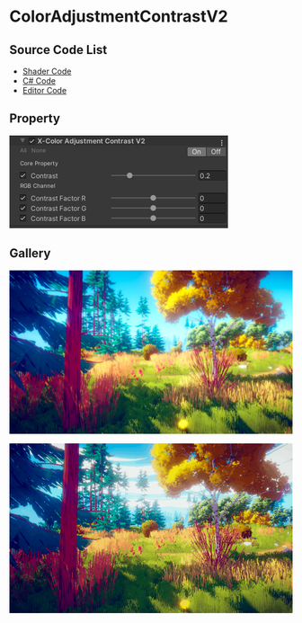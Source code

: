 ﻿
# ColorAdjustmentContrastV2

## Source Code List
- [Shader Code](Shader/ColorAdjustmentContrastV2.shader)
- [C# Code](ColorAdjustmentContrastV2.cs)
- [Editor Code](Editor/ColorAdjustmentContrastV2Editor.cs)


## Property
![](https://raw.githubusercontent.com/QianMo/X-PostProcessing-Gallery/master/Media/ColorAdjustment/ColorAdjustmentContrastV2/ColorAdjustmentContrastV2Property.png)

## Gallery
![](https://raw.githubusercontent.com/QianMo/X-PostProcessing-Gallery/master/Media/ColorAdjustment/ColorAdjustmentContrastV2/ColorAdjustmentContrastV2.png)

![](https://raw.githubusercontent.com/QianMo/X-PostProcessing-Gallery/master/Media/ColorAdjustment/ColorAdjustmentContrastV2/ColorAdjustmentContrastV2.gif)